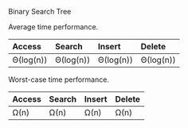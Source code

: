 Binary Search Tree

Average time performance.

| Access    | Search    | Insert    | Delete    |
| :---      | :---      | :---      | :---      |
| Θ(log(n)) | Θ(log(n)) | Θ(log(n)) | Θ(log(n)) |

Worst-case time performance.

| Access   | Search    | Insert    | Delete    |
| :---     | :---      | :---      | :---      |
| Ω(n)     | Ω(n)      | Ω(n)      | Ω(n)      |